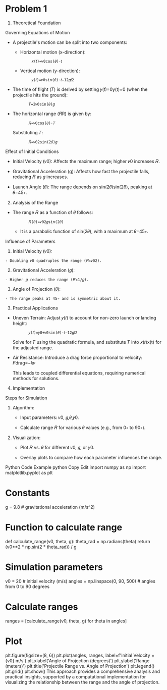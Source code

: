 # Problem 1

1. Theoretical Foundation

Governing Equations of Motion

 - A projectile's motion can be split into two components:

 
   - Horizontal motion (x-direction):
 
              𝑥(𝑡)=𝑣0cos⁡(𝜃)⋅𝑡

   - Vertical motion (y-direction):

              𝑦(𝑡)=𝑣0sin⁡(𝜃)⋅𝑡−12𝑔𝑡2

 - The time of flight (𝑇) is derived by setting 𝑦(𝑡)=0y(t)=0 (when the projectile hits the ground):

              𝑇=2𝑣0sin⁡(𝜃)𝑔

 - The horizontal range (𝑅R) is given by:

              𝑅=𝑣0cos(𝜃)⋅𝑇

    Substituting 𝑇:

              𝑅=𝑣02sin(2𝜃)𝑔
 
Effect of Initial Conditions

 - Initial Velocity (𝑣0): Affects the maximum range; higher 𝑣0 increases 𝑅.

 - Gravitational Acceleration (g): Affects how fast the projectile falls, reducing 𝑅 as 𝑔 increases.

 - Launch Angle (𝜃): The range depends on sin(2𝜃)sin(2θ), peaking at 𝜃=45∘.

2. Analysis of the Range

 - The range 𝑅 as a function of 𝜃 follows:

              𝑅(𝜃)=𝑣02𝑔sin(2𝜃)

    - It is a parabolic function of sin(2𝜃), with a maximum at 𝜃=45∘.

Influence of Parameters

  1. Initial Velocity (𝑣0):

    - Doubling 𝑣0 quadruples the range (𝑅∝𝑣02).

  2. Gravitational Acceleration (𝑔):

    - Higher 𝑔 reduces the range (𝑅∝1/𝑔).

  3. Angle of Projection (𝜃):

    - The range peaks at 45∘ and is symmetric about it.

3. Practical Applications

 - Uneven Terrain: Adjust 𝑦(𝑡) to account for non-zero launch or landing height:

              𝑦(𝑡)=𝑦0+𝑣0sin(𝜃)⋅𝑡−12𝑔𝑡2

   Solve for 𝑇 using the quadratic formula, and substitute 𝑇 into 𝑥(𝑡)x(t) for the adjusted range.

 - Air Resistance: Introduce a drag force proportional to velocity:
              𝐹drag=−𝑘𝑣

   This leads to coupled differential equations, requiring numerical methods for solutions.

4. Implementation

Steps for Simulation

1. Algorithm:

   - Input parameters: 𝑣0, 𝑔,𝜃,𝑦0.

   - Calculate range 𝑅 for various 𝜃 values (e.g., from 0∘ to 90∘).

2. Visualization:
   
   - Plot 𝑅 vs. 𝜃 for different 𝑣0, 𝑔, or 𝑦0.

   - Overlay plots to compare how each parameter influences the range.

Python Code Example
python
Copy
Edit
import numpy as np
import matplotlib.pyplot as plt

# Constants
g = 9.8  # gravitational acceleration (m/s^2)

# Function to calculate range
def calculate_range(v0, theta, g):
    theta_rad = np.radians(theta)
    return (v0**2 * np.sin(2 * theta_rad)) / g

# Simulation parameters
v0 = 20  # initial velocity (m/s)
angles = np.linspace(0, 90, 500)  # angles from 0 to 90 degrees

# Calculate ranges
ranges = [calculate_range(v0, theta, g) for theta in angles]

# Plot
plt.figure(figsize=(8, 6))
plt.plot(angles, ranges, label=f'Initial Velocity = {v0} m/s')
plt.xlabel('Angle of Projection (degrees)')
plt.ylabel('Range (meters)')
plt.title('Projectile Range vs. Angle of Projection')
plt.legend()
plt.grid()
plt.show()
This approach provides a comprehensive analysis and practical insights, supported by a computational implementation for visualizing the relationship between the range and the angle of projection.